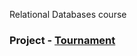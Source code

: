 

Relational Databases course


### Project - [Tournament](https://github.com/BMariscal/Intro-to-Relational-Databases/blob/master/vagrant/README.md)
